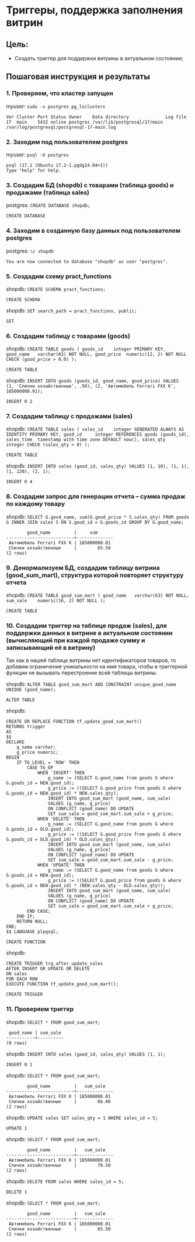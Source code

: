 # Триггеры, поддержка заполнения витрин

## Цель:

- Создать триггер для поддержки витрины в актуальном состоянии;

## Пошаговая инструкция и результаты

### 1. Проверяем, что кластер запущен

myuser: `sudo -u postgres pg_lsclusters`
```
Ver Cluster Port Status Owner    Data directory              Log file
17  main    5432 online postgres /var/lib/postgresql/17/main /var/log/postgresql/postgresql-17-main.log
```

### 2. Заходим под пользователем postgres

myuser: `psql -U postgres`
```
psql (17.2 (Ubuntu 17.2-1.pgdg24.04+1))
Type "help" for help.
```

### 3. Создадим БД (shopdb) с товарами (таблица goods) и продажами (таблица sales)

postgres: `CREATE DATABASE shopdb;`
```
CREATE DATABASE
```

### 4. Заходим в созданную базу данных под пользователем postgres

postgres: `\c shopdb`
```
You are now connected to database "shopdb" as user "postgres".
```

### 5. Создадим схему pract_functions

shopdb: `CREATE SCHEMA pract_functions;`
```
CREATE SCHEMA
```

shopdb: `SET search_path = pract_functions, public;`
```
SET
```

### 6. Создадим таблицу с товарами (goods)

shopdb: `CREATE TABLE goods
(
    goods_id    integer PRIMARY KEY,
    good_name   varchar(63) NOT NULL,
    good_price  numeric(12, 2) NOT NULL CHECK (good_price > 0.0)
);`
```
CREATE TABLE
```

shopdb: `INSERT INTO goods (goods_id, good_name, good_price)
VALUES 	(1, 'Спички хозайственные', .50),
		(2, 'Автомобиль Ferrari FXX K', 185000000.01);`
```
INSERT 0 2
```

### 7. Создадим таблицу с продажами (sales)

shopdb: `CREATE TABLE sales
(
    sales_id    integer GENERATED ALWAYS AS IDENTITY PRIMARY KEY,
    good_id     integer REFERENCES goods (goods_id),
    sales_time  timestamp with time zone DEFAULT now(),
    sales_qty   integer CHECK (sales_qty > 0)
);`
```
CREATE TABLE
```

shopdb: `INSERT INTO sales (good_id, sales_qty) VALUES (1, 10), (1, 1), (1, 120), (2, 1);`
```
INSERT 0 4
```

### 8. Создадим запрос для генерации отчета – сумма продаж по каждому товару

shopdb: `SELECT G.good_name, sum(G.good_price * S.sales_qty)
FROM goods G
INNER JOIN sales S ON S.good_id = G.goods_id
GROUP BY G.good_name;`
```
        good_name         |     sum
--------------------------+--------------
 Автомобиль Ferrari FXX K | 185000000.01
 Спички хозайственные     |        65.50
(2 rows)
```

### 9. Денормализуем БД, создадим таблицу витрина (good_sum_mart), структура которой повторяет структуру отчета

shopdb: `CREATE TABLE good_sum_mart
(
	good_name   varchar(63) NOT NULL,
	sum_sale	numeric(16, 2) NOT NULL
);`
```
CREATE TABLE
```

### 10.  Создадим триггер на таблице продаж (sales), для поддержки данных в витрине в актуальном состоянии (вычисляющий при каждой продаже сумму и записывающий её в витрину)

Так как в нашей таблице витрины нет идентификаторов товаров, то добавим ограничение уникальности на имя товара, чтобы в триггерной функции не вызывать перестроение всей таблицы витрины.

shopdb: `ALTER TABLE good_sum_mart ADD CONSTRAINT unique_good_name UNIQUE (good_name);`
```
ALTER TABLE
```

shopdb:
```
CREATE OR REPLACE FUNCTION tf_update_good_sum_mart()
RETURNS trigger
AS
$$
DECLARE 
    g_name varchar;
    g_price numeric;
BEGIN
    IF TG_LEVEL = 'ROW' THEN
        CASE TG_OP
            WHEN 'INSERT' THEN
                g_name := (SELECT G.good_name from goods G where G.goods_id = NEW.good_id);
                g_price := ((SELECT G.good_price from goods G where G.goods_id = NEW.good_id) * NEW.sales_qty);                
                INSERT INTO good_sum_mart (good_name, sum_sale)
                VALUES (g_name, g_price)
                ON CONFLICT (good_name) DO UPDATE
                SET sum_sale = good_sum_mart.sum_sale + g_price;
            WHEN 'DELETE' THEN
                g_name := (SELECT G.good_name from goods G where G.goods_id = OLD.good_id);
                g_price := ((SELECT G.good_price from goods G where G.goods_id = OLD.good_id) * OLD.sales_qty);
                INSERT INTO good_sum_mart (good_name, sum_sale)
                VALUES (g_name, g_price)
                ON CONFLICT (good_name) DO UPDATE
                SET sum_sale = good_sum_mart.sum_sale - g_price;
            WHEN 'UPDATE' THEN
                g_name := (SELECT G.good_name from goods G where G.goods_id = NEW.good_id);
                g_price := ((SELECT G.good_price from goods G where G.goods_id = NEW.good_id) * (NEW.sales_qty - OLD.sales_qty));
                INSERT INTO good_sum_mart (good_name, sum_sale)
                VALUES (g_name, g_price)
                ON CONFLICT (good_name) DO UPDATE
                SET sum_sale = good_sum_mart.sum_sale + g_price;
        END CASE;
    END IF;
    RETURN NULL;
END;
$$ LANGUAGE plpgsql;
```
```
CREATE FUNCTION
```

shopdb:
```
CREATE TRIGGER trg_after_update_sales
AFTER INSERT OR UPDATE OR DELETE
ON sales
FOR EACH ROW
EXECUTE FUNCTION tf_update_good_sum_mart();
```
```
CREATE TRIGGER
```

### 11. Проверяем триггер

shopdb: `SELECT * FROM good_sum_mart;`
```
 good_name | sum_sale
-----------+----------
(0 rows)
```

shopdb: `INSERT INTO sales (good_id, sales_qty) VALUES (1, 1);`
```
INSERT 0 1
```

shopdb: `SELECT * FROM good_sum_mart;`
```
        good_name         |   sum_sale
--------------------------+--------------
 Автомобиль Ferrari FXX K | 185000000.01
 Спички хозайственные     |        66.00
(2 rows)
```

shopdb: `UPDATE sales SET sales_qty = 1 WHERE sales_id = 5;`
```
UPDATE 1
```

shopdb: `SELECT * FROM good_sum_mart;`
```
        good_name         |   sum_sale
--------------------------+--------------
 Автомобиль Ferrari FXX K | 185000000.01
 Спички хозайственные     |        70.50
(2 rows)
```

shopdb: `DELETE FROM sales WHERE sales_id = 5;`
```
DELETE 1
```

shopdb: `SELECT * FROM good_sum_mart;`
```
        good_name         |   sum_sale
--------------------------+--------------
 Автомобиль Ferrari FXX K | 185000000.01
 Спички хозайственные     |        65.50
(2 rows)
```
